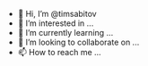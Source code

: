 - 👋 Hi, I’m @timsabitov
- 👀 I’m interested in ...
- 🌱 I’m currently learning ...
- 💞️ I’m looking to collaborate on ...
- 📫 How to reach me ...

<!---
timsabitov/timsabitov is a ✨ special ✨ repository because its `README.md` (this file) appears on your GitHub profile.
You can click the Preview link to take a look at your changes.
--->
